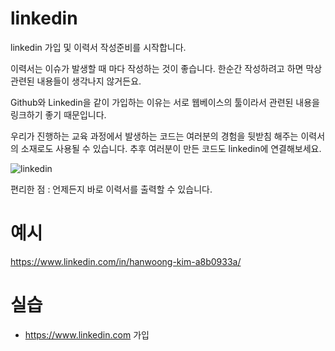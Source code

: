 # linkedin
linkedin 가입 및 이력서 작성준비를 시작합니다.

이력서는 이슈가 발생할 때 마다 작성하는 것이 좋습니다.
한순간 작성하려고 하면 막상 관련된 내용들이 생각나지 않거든요.

Github와 Linkedin을 같이 가입하는 이유는 서로 웹베이스의 툴이라서 관련된 내용을 링크하기 좋기 때문입니다.

우리가 진행하는 교육 과정에서 발생하는 코드는 여러분의 경험을 뒷받침 해주는 이력서의 소재로도 사용될 수 있습니다.
추후 여러분이 만든 코드도 linkedin에 연결해보세요.



![linkedin](../figures/linkedin.png)

편리한 점 : 언제든지 바로 이력서를 출력할 수 있습니다.

# 예시
https://www.linkedin.com/in/hanwoong-kim-a8b0933a/

# 실습
- https://www.linkedin.com 가입
